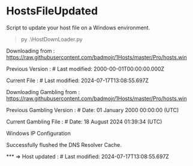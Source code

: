 # HostsFileUpdated
Script to update your host file on a Windows environment.

>py .\HostDownLoader.py

Downloading from : https://raw.githubusercontent.com/badmojr/1Hosts/master/Pro/hosts.win

Previous Version : # Last modified: 2000-00-01T00:00:00.000Z

Current File     : # Last modified: 2024-07-17T13:08:55.697Z

Downloading Gambling from : https://raw.githubusercontent.com/badmojr/1Hosts/master/Pro/hosts.win

Previous Gambling Version : # Date: 01 January 2000 00:00:00 (UTC)

Current Gambling File     : # Date: 18 August 2024 01:39:34 (UTC)


Windows IP Configuration


Successfully flushed the DNS Resolver Cache.

*** => Host updated : # Last modified: 2024-07-17T13:08:55.697Z

